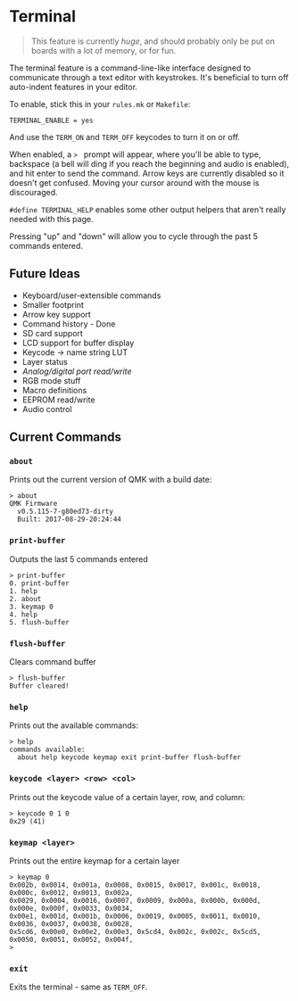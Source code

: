 # Terminal

> This feature is currently *huge*, and should probably only be put on boards with a lot of memory, or for fun.

The terminal feature is a command-line-like interface designed to communicate through a text editor with keystrokes. It's beneficial to turn off auto-indent features in your editor.

To enable, stick this in your `rules.mk` or `Makefile`:

    TERMINAL_ENABLE = yes

And use the `TERM_ON` and `TERM_OFF` keycodes to turn it on or off.

When enabled, a `> ` prompt will appear, where you'll be able to type, backspace (a bell will ding if you reach the beginning and audio is enabled), and hit enter to send the command. Arrow keys are currently disabled so it doesn't get confused. Moving your cursor around with the mouse is discouraged.

`#define TERMINAL_HELP` enables some other output helpers that aren't really needed with this page.

Pressing "up" and "down" will allow you to cycle through the past 5 commands entered.

## Future Ideas

* Keyboard/user-extensible commands
* Smaller footprint
* Arrow key support
* Command history - Done
* SD card support
* LCD support for buffer display
* Keycode -> name string LUT
* Layer status
* *Analog/digital port read/write*
* RGB mode stuff
* Macro definitions
* EEPROM read/write
* Audio control

## Current Commands

### `about`

Prints out the current version of QMK with a build date:

```
> about
QMK Firmware
  v0.5.115-7-g80ed73-dirty
  Built: 2017-08-29-20:24:44
```


### `print-buffer`

Outputs the last 5 commands entered

```
> print-buffer
0. print-buffer
1. help
2. about
3. keymap 0
4. help
5. flush-buffer
```

### `flush-buffer`

Clears command buffer
```
> flush-buffer
Buffer cleared!
```


### `help`


Prints out the available commands:

```
> help
commands available:
  about help keycode keymap exit print-buffer flush-buffer
```

### `keycode <layer> <row> <col>`

Prints out the keycode value of a certain layer, row, and column:

```
> keycode 0 1 0
0x29 (41)
```

### `keymap <layer>`

Prints out the entire keymap for a certain layer

```
> keymap 0
0x002b, 0x0014, 0x001a, 0x0008, 0x0015, 0x0017, 0x001c, 0x0018, 0x000c, 0x0012, 0x0013, 0x002a,
0x0029, 0x0004, 0x0016, 0x0007, 0x0009, 0x000a, 0x000b, 0x000d, 0x000e, 0x000f, 0x0033, 0x0034,
0x00e1, 0x001d, 0x001b, 0x0006, 0x0019, 0x0005, 0x0011, 0x0010, 0x0036, 0x0037, 0x0038, 0x0028,
0x5cd6, 0x00e0, 0x00e2, 0x00e3, 0x5cd4, 0x002c, 0x002c, 0x5cd5, 0x0050, 0x0051, 0x0052, 0x004f,
>
```

### `exit`

Exits the terminal - same as `TERM_OFF`.
